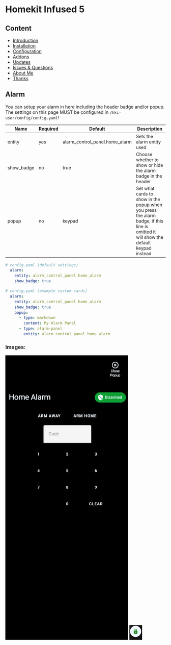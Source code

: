 # Homekit Infused 5

## Content
- [Introduction](../index.md)
- [Installation](../installation.md)
- [Configuration](../configuration.md)
- [Addons](../addons.md)
- [Updates](../updates.md)
- [Issues & Questions](../issues.md)
- [About Me](../about.md)
- [Thanks](../thanks.md)

## Alarm

You can setup your alarm in here including the header badge and/or popup. The settings on this page MUST be configured in `/hki-user/config/config.yaml`!

| Name | Required | Default | Description |
|----------------------------------|-------------|----------------------|-----------------------------------------------------------------------------------------------------------------------------------------------------------------------------------|
| entity | yes | alarm_control_panel.home_alarm | Sets the alarm entity used |
| show_badge | no | true | Choose whether to show or hide the alarm badge in the header |
| popup | no | keypad | Set what cards to show in the popup when you press the alarm badge, if this line is omitted it will show the default keypad instead |

```yaml
# config.yaml (default settings)
  alarm:
    entity: alarm_control_panel.home_alarm
    show_badge: true
```
```yaml
# config.yaml (example custom cards)
  alarm:
    entity: alarm_control_panel.home_alarm
    show_badge: true
    popup:
      - type: markdown
        content: My Alarm Panel
      - type: alarm-panel
        entity: alarm_control_panel.home_alarm
```

### Images:

![Homekit Infused](../images/hki-alarm-2.png)
![Homekit Infused](../images/hki-alarm-1.png)
